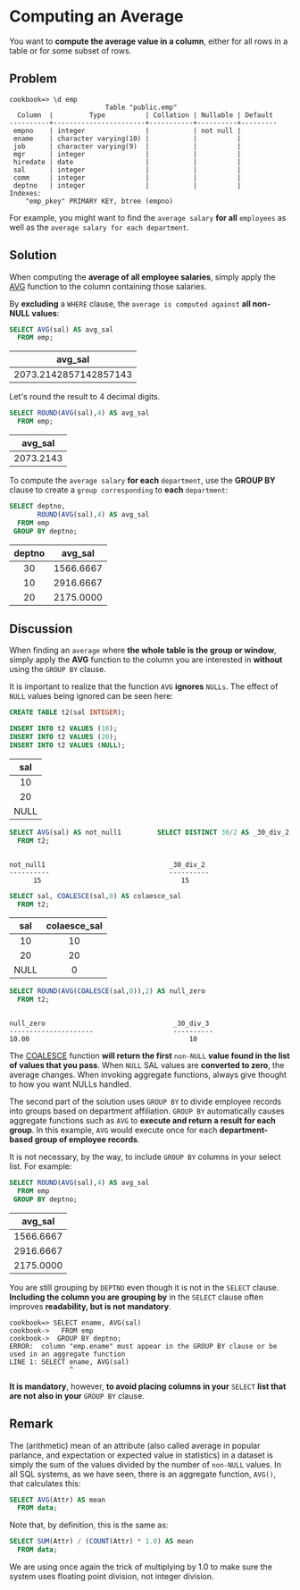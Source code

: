 # Computing an Average

You want to **compute the average value in a column**, either for all rows in a table or for some subset of rows.

## Problem

```console
cookbook=> \d emp
                        Table "public.emp"
  Column  |         Type          | Collation | Nullable | Default
----------+-----------------------+-----------+----------+---------
 empno    | integer               |           | not null |
 ename    | character varying(10) |           |          |
 job      | character varying(9)  |           |          |
 mgr      | integer               |           |          |
 hiredate | date                  |           |          |
 sal      | integer               |           |          |
 comm     | integer               |           |          |
 deptno   | integer               |           |          |
Indexes:
    "emp_pkey" PRIMARY KEY, btree (empno)
```

For example, you might want to find the `average salary` **for all** `employees` as well as the `average salary for each department`.

## Solution

When computing the **average of all employee salaries**, simply apply the [AVG](https://github.com/lpinzari/sql-psql-udy/blob/master/04_sql_aggregations/07_avg.md) function to the column containing those salaries.

By **excluding** a `WHERE` clause, the `average is computed against` **all non-NULL values**:

```SQL
SELECT AVG(sal) AS avg_sal
  FROM emp;
```

|avg_sal|
|:---------------------:|
|2073.2142857142857143|

Let's round the result to 4 decimal digits.

```SQL
SELECT ROUND(AVG(sal),4) AS avg_sal
  FROM emp;
```

|avg_sal|
|:---------:|
|2073.2143|

To compute the `average salary` **for each** `department`, use the **GROUP BY** clause to create a `group corresponding` to **each** `department`:

```SQL
SELECT deptno,
       ROUND(AVG(sal),4) AS avg_sal
  FROM emp
 GROUP BY deptno;
```

|deptno |  avg_sal|
|:-----:|:--------:|
|    30 | 1566.6667|
|    10 | 2916.6667|
|    20 | 2175.0000|

## Discussion

When finding an `average` where **the whole table is the group or window**, simply apply the **AVG** function to the column you are interested in **without** using the `GROUP BY` clause.

It is important to realize that the function `AVG` **ignores** `NULLs`. The effect of `NULL` values being ignored can be seen here:

```SQL
CREATE TABLE t2(sal INTEGER);

INSERT INTO t2 VALUES (10);
INSERT INTO t2 VALUES (20);
INSERT INTO t2 VALUES (NULL);
```

|sal|
|:----:|
|  10|
|  20|
|NULL|

```SQL
SELECT AVG(sal) AS not_null1         SELECT DISTINCT 30/2 AS _30_div_2;
  FROM t2;                             
```

```console

not_null1                               _30_div_2
----------                              ----------
      15                                   15
```

```SQL
SELECT sal, COALESCE(sal,0) AS colaesce_sal
  FROM t2;
```

|sal  | colaesce_sal|
|:---:|:------------:|
|  10 |           10|
|  20 |           20|
|NULL |            0|


```SQL
SELECT ROUND(AVG(COALESCE(sal,0)),2) AS null_zero   
  FROM t2;                               
```

```console

null_zero                                _30_div_3
---------------------                    ----------
10.00                                        10
```

The [COALESCE](https://github.com/lpinzari/sql-psql-udy/blob/master/07_data_cleaning/10_coalesce.md) function **will return the first** `non-NULL` **value found in the list of values that you pass**. When `NULL` SAL values are **converted to zero**, the average changes. When invoking aggregate functions, always give thought to how you want NULLs handled.

The second part of the solution uses `GROUP BY` to divide employee records into groups based on department affiliation. `GROUP BY` automatically causes aggregate functions such as `AVG` to **execute and return a result for each group**. In this example, `AVG` would execute once for each **department-based group of employee records**.

It is not necessary, by the way, to include `GROUP BY` columns in your select list. For example:

```SQL
SELECT ROUND(AVG(sal),4) AS avg_sal
  FROM emp
 GROUP BY deptno;
```

|avg_sal|
|:---------:|
|1566.6667|
|2916.6667|
|2175.0000|

You are still grouping by `DEPTNO` even though it is not in the `SELECT` clause. **Including the column you are grouping by** in the `SELECT` clause often improves **readability, but is not mandatory**.

```console
cookbook=> SELECT ename, AVG(sal)
cookbook->   FROM emp
cookbook->  GROUP BY deptno;
ERROR:  column "emp.ename" must appear in the GROUP BY clause or be used in an aggregate function
LINE 1: SELECT ename, AVG(sal)
               ^
```

**It is mandatory**, however, **to avoid placing columns in your** `SELECT` **list that are not also in your** `GROUP BY` clause.


## Remark

The (arithmetic) mean of an attribute (also called average in popular parlance, and expectation or expected value in statistics) in a dataset is simply the sum of the values divided by the number of `non-NULL` values. In all SQL systems, as we have seen, there is an aggregate function, `AVG()`, that calculates this:

```SQL
SELECT AVG(Attr) AS mean
  FROM data;
```

Note that, by definition, this is the same as:

```SQL
SELECT SUM(Attr) / (COUNT(Attr) * 1.0) AS mean
  FROM data;
```

We are using once again the trick of multiplying by 1.0 to make sure the system uses floating point division, not integer division.
